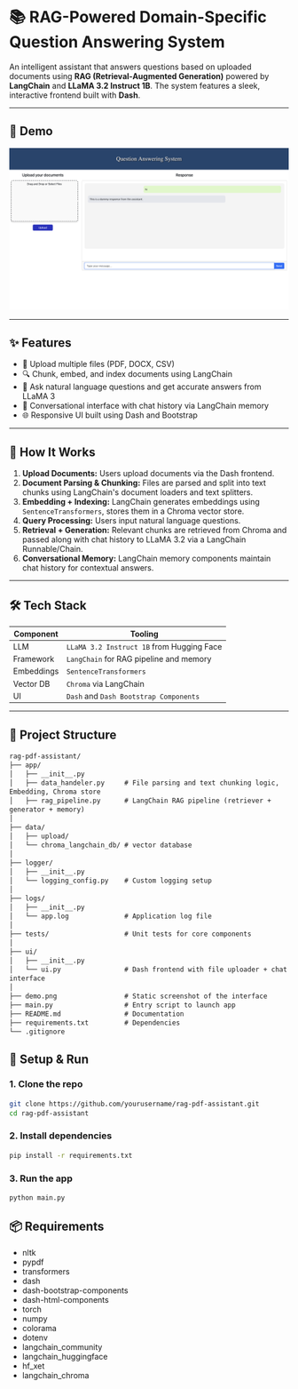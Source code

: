 # 📚 RAG-Powered Domain-Specific Question Answering System

An intelligent assistant that answers questions based on uploaded documents using **RAG (Retrieval-Augmented Generation)** powered by **LangChain** and **LLaMA 3.2 Instruct 1B**. The system features a sleek, interactive frontend built with **Dash**.

---

## 🚀 Demo

![Demo GIF](https://github.com/HeshamEL-Shreif/RAG-powered-Domain-Specific-Question-Answering-System/blob/main/demo.png)

---

## ✨ Features

- 📄 Upload multiple files (PDF, DOCX, CSV)
- 🔍 Chunk, embed, and index documents using LangChain
- 🤖 Ask natural language questions and get accurate answers from LLaMA 3
- 💬 Conversational interface with chat history via LangChain memory
- 🌐 Responsive UI built using Dash and Bootstrap

---

## 🧠 How It Works

1. **Upload Documents:** Users upload documents via the Dash frontend.
2. **Document Parsing & Chunking:** Files are parsed and split into text chunks using LangChain's document loaders and text splitters.
3. **Embedding + Indexing:** LangChain generates embeddings using `SentenceTransformers`, stores them in a Chroma vector store.
4. **Query Processing:** Users input natural language questions.
5. **Retrieval + Generation:** Relevant chunks are retrieved from Chroma and passed along with chat history to LLaMA 3.2 via a LangChain Runnable/Chain.
6. **Conversational Memory:** LangChain memory components maintain chat history for contextual answers.

---

## 🛠️ Tech Stack

| Component      | Tooling                                       |
|----------------|-----------------------------------------------|
| LLM            | `LLaMA 3.2 Instruct 1B` from Hugging Face     |
| Framework      | `LangChain` for RAG pipeline and memory       |
| Embeddings     | `SentenceTransformers`                        |
| Vector DB      | `Chroma` via LangChain                         |
| UI             | `Dash` and `Dash Bootstrap Components`        |

---

## 📁 Project Structure
```text
rag-pdf-assistant/
├── app/
│   ├── __init__.py
│   ├── data_handeler.py     # File parsing and text chunking logic, Embedding, Chroma store
│   ├── rag_pipeline.py      # LangChain RAG pipeline (retriever + generator + memory)
│
├── data/
│   ├── upload/
│   └── chroma_langchain_db/ # vector database
│
├── logger/
│   ├── __init__.py
│   └── logging_config.py    # Custom logging setup
│
├── logs/
│   ├── __init__.py
│   └── app.log              # Application log file
│
├── tests/                   # Unit tests for core components
│
├── ui/
│   ├── __init__.py
│   └── ui.py                # Dash frontend with file uploader + chat interface
│
├── demo.png                 # Static screenshot of the interface
├── main.py                  # Entry script to launch app
├── README.md                # Documentation
├── requirements.txt         # Dependencies
└── .gitignore
```


## 🧪 Setup & Run

### 1. Clone the repo

```bash
git clone https://github.com/yourusername/rag-pdf-assistant.git
cd rag-pdf-assistant
```
### 2. Install dependencies
``` bash
pip install -r requirements.txt
```
### 3. Run the app
``` bash
python main.py
```

## 📦 Requirements
- nltk 
- pypdf
- transformers
- dash
- dash-bootstrap-components
- dash-html-components
- torch
- numpy
- colorama
- dotenv
- langchain_community
- langchain_huggingface
- hf_xet
- langchain_chroma

